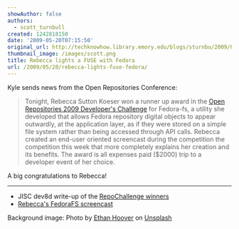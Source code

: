 ```yaml
---
showAuthor: false
authors:
  - scott_turnbull
created: 1242818150
date: '2009-05-20T07:15:50'
original_url: http://techknowhow.library.emory.edu/blogs/sturnbu/2009/05/20/rebecca-lights-fuse-fedora
thumbnail_image: /images/scott.png
title: Rebecca lights a FUSE with Fedora
url: /2009/05/20/rebecca-lights-fuse-fedora/
---
```


Kyle sends news from the Open Repositories Conference:

>Tonight, Rebecca Sutton Koeser won a runner up award in the [Open Repositories 2009 Developer's Challenge](https://or09.library.gatech.edu/challenge.php) for Fedora-fs, a utility she developed that allows Fedora repository digital objects to appear outwardly, at the application layer, as if they were stored on a simple file system rather than being accessed through API calls.   Rebecca created an end-user oriented screencast during the competition the competition this week that more completely explains her creation and its benefits.
>The award is all expenses paid ($2000) trip to a developer event of her choice.

A big congratulations to Rebecca!

* * *

* JISC dev8d write-up of the [RepoChallenge winners](http://dev8d.jiscinvolve.org/2009/05/20/repochallenge-winners/)
* [Rebecca's FedoraFS screencast](http://vimeo.com/4732380)

<p class="pt-4 text-xs text-neutral-700 dark:text-neutral-400">Background image: Photo by <a href="https://unsplash.com/@ethanchoover?utm_content=creditCopyText&utm_medium=referral&utm_source=unsplash">Ethan Hoover</a> on <a href="https://unsplash.com/photos/person-holding-fire-works-KkI9YpmO-mc?utm_content=creditCopyText&utm_medium=referral&utm_source=unsplash">Unsplash</a></p>